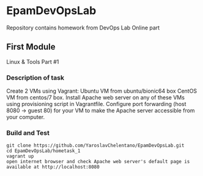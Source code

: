 # EpamDevOpsLab

Repository contains homework from DevOps Lab Online part

## First Module
Linux & Tools Part #1
### Description of task
Create 2 VMs using Vagrant: Ubuntu VM from ubuntu/bionic64 box CentOS VM from centos/7 box.
Install Apache web server on any of these VMs using provisioning script in Vagrantfile.
Configure port forwarding (host 8080 -> guest 80) for your VM to make the Apache server accessible from your computer.
### Build and Test
```
git clone https://github.com/YaroslavChelentano/EpamDevOpsLab.git
cd EpamDevOpsLab/hometask_1
vagrant up
open internet browser and check Apache web server's default page is available at http://localhost:8080
```

